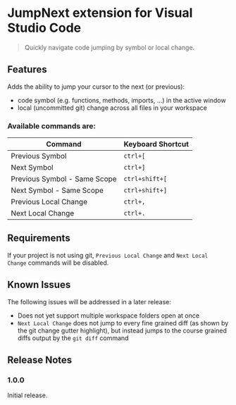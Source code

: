 # JumpNext extension for Visual Studio Code

> Quickly navigate code jumping by symbol or local change.

## Features


Adds the ability to jump your cursor to the next (or previous):
- code symbol (e.g. functions, methods, imports, ...) in the active window
- local (uncommitted git) change across all files in your workspace

### Available commands are:

| Command | Keyboard Shortcut |
| --- | --- |
| Previous Symbol | `ctrl+[` |
| Next Symbol | `ctrl+]` |
| Previous Symbol - Same Scope | `ctrl+shift+[` |
| Next Symbol - Same Scope | `ctrl+shift+]` |
| Previous Local Change | `ctrl+,` |
| Next Local Change | `ctrl+.` |

## Requirements

If your project is not using git, `Previous Local Change` and `Next Local Change` commands will be disabled.

## Known Issues

The following issues will be addressed in a later release:
- Does not yet support multiple workspace folders open at once
- `Next Local Change` does not jump to every fine grained diff (as shown by the git change gutter highlight), but instead jumps to the course grained diffs output by the `git diff` command

## Release Notes

### 1.0.0

Initial release.
